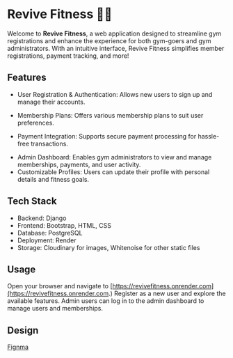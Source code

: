# Revive Fitness 🏋️‍♀️

Welcome to **Revive Fitness**, a web application designed to streamline gym registrations and enhance the experience for both gym-goers and gym administrators. With an intuitive interface, Revive Fitness simplifies member registrations, payment tracking, and more!

## **Features**

- User Registration & Authentication: Allows new users to sign up and manage their accounts.
*  Membership Plans: Offers various membership plans to suit user preferences.
+ Payment Integration: Supports secure payment processing for hassle-free transactions.
- Admin Dashboard: Enables gym administrators to view and manage memberships, payments, and user activity.
- Customizable Profiles: Users can update their profile with personal details and fitness goals.

## **Tech Stack**

- Backend: Django
- Frontend: Bootstrap, HTML, CSS
- Database: PostgreSQL
- Deployment: Render
- Storage: Cloudinary for images, Whitenoise for other static files

## **Usage**

Open your browser and navigate to [https://revivefitness.onrender.com](https://revivefitness.onrender.com.)
Register as a new user and explore the available features.
Admin users can log in to the admin dashboard to manage users and memberships.

## **Design**
[Fignma](https://www.figma.com/design/8xupgQs4iEpCdolQBwi5i8/gymproject?node-id=0-1&t=JV0kpP9tf0jKgxda-1)

